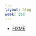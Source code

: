 ```yaml
---
layout: blog
week: 158
---
```


* [FIXME](https://twitter.com/__pandaman64__/status/991696974675034112)
